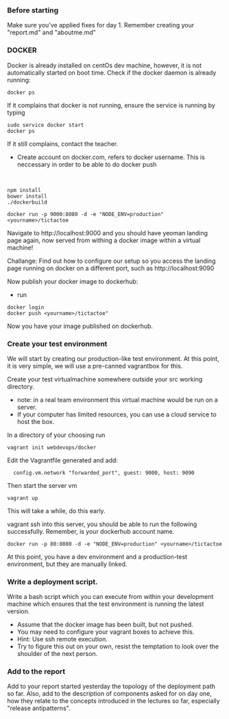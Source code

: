 ### Before starting
Make sure you've applied fixes for day 1. Remember creating your "report.md" and "aboutme.md"


### DOCKER

Docker is already installed on centOs dev machine, however, it is not automatically started on boot time.
Check if the docker daemon is already running:

``` 
docker ps
``` 
If it complains that docker is not running, ensure the service is running by typing
``` 
sudo service docker start
docker ps
``` 
If it still complains, contact the teacher.

* Create account on docker.com, <yourname> refers to docker username. This is neccessary in order to be able to do docker push

 
``` 
npm install
bower install
./dockerbuild
``` 


``` 
docker run -p 9000:8080 -d -e "NODE_ENV=production" <yourname>/tictactoe
``` 

Navigate to http://localhost:9000  and you should have yeoman landing page again, now served from withing a docker image
within a virtual machine!

Challange: Find out how to configure our setup so you access the landing page running on docker on a different port, 
such as http://localhost:9090


Now publish your docker image to dockerhub:
* run 
``` 
docker login
docker push <yourname>/tictactoe"
```

Now you have your image published on dockerhub.


### Create your test environment
We will start by creating our production-like test environment. At this point, it is very simple, we will use a
pre-canned vagrantbox for this.

Create your test virtualmachine somewhere outside your src working directory.
- note: in a real team environment this virtual machine would be run on a server.
- If your computer has limited resources, you can use a cloud service to host the box.

In a directory of your choosing run

```
vagrant init webdevops/docker
```
Edit the Vagrantfile generated and add:
```
  config.vm.network "forwarded_port", guest: 9000, host: 9090
```

Then start the server vm
```
vagrant up
```
This will take a while, do this early.

vagrant ssh into this server, you should be able to run the following successfully. Remember, <yourname> is your 
dockerhub account name.

``` 
docker run -p 80:8080 -d -e "NODE_ENV=production" <yourname>/tictactoe
``` 

At this point, you have a dev environment and a production-test environment, but they are manually linked.


### Write a deployment script.

Write a bash script which you can execute from within your development machine which ensures that the test
environment is running the latest version. 
* Assume that the docker image has been built, but not pushed. 
* You may need to configure your vagrant boxes to achieve this.
* Hint: Use ssh remote execution.
* Try to figure this out on your own, resist the temptation to look over the shoulder of the next person.


### Add to the report
Add to your report started yesterday the topology of the deployment path so far. Also, add to the description of
components asked for on day one, how they relate to the concepts introduced in the lectures so far, especially 
"release antipatterns".


